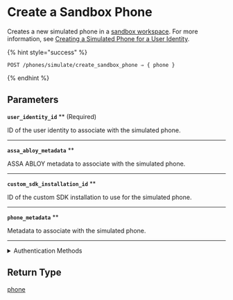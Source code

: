 # Create a Sandbox Phone

Creates a new simulated phone in a [sandbox workspace](../../../core-concepts/workspaces/README.md#sandbox-workspaces). For more information, see [Creating a Simulated Phone for a User Identity](../../../capability-guides/mobile-access/developing-in-a-sandbox-workspace.md#creating-a-simulated-phone-for-a-user-identity).

{% hint style="success" %}
```
POST /phones/simulate/create_sandbox_phone ⇒ { phone }
```
{% endhint %}

## Parameters

**`user_identity_id`** ** (Required)

ID of the user identity to associate with the simulated phone.

---

**`assa_abloy_metadata`** **

ASSA ABLOY metadata to associate with the simulated phone.

---

**`custom_sdk_installation_id`** **

ID of the custom SDK installation to use for the simulated phone.

---

**`phone_metadata`** **

Metadata to associate with the simulated phone.

---


<details>

<summary>Authentication Methods</summary>

- API key
- Personal access token
  <br>Must also include the `seam-workspace` header in the request.
</details>

## Return Type

[phone](./)
